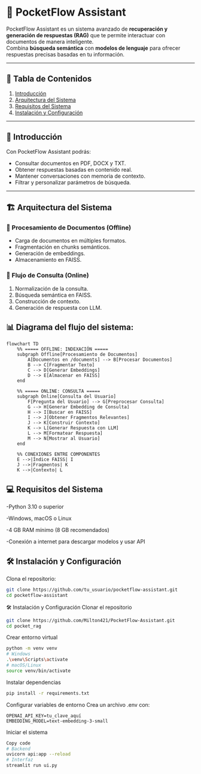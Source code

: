 # 🤖 PocketFlow Assistant  

PocketFlow Assistant es un sistema avanzado de **recuperación y generación de respuestas (RAG)** que te permite interactuar con documentos de manera inteligente.  
Combina **búsqueda semántica** con **modelos de lenguaje** para ofrecer respuestas precisas basadas en tu información.  

---

## 📌 Tabla de Contenidos  
1. [Introducción](#-introducción)  
2. [Arquitectura del Sistema](#-arquitectura-del-sistema)  
3. [Requisitos del Sistema](#-requisitos-del-sistema)  
4. [Instalación y Configuración](#-instalación-y-configuración)  


---

## 🌟 Introducción  
Con PocketFlow Assistant podrás:  
- Consultar documentos en PDF, DOCX y TXT.  
- Obtener respuestas basadas en contenido real.  
- Mantener conversaciones con memoria de contexto.  
- Filtrar y personalizar parámetros de búsqueda.  

---

## 🏗️ Arquitectura del Sistema  

### 🔹 Procesamiento de Documentos (Offline)  
- Carga de documentos en múltiples formatos.  
- Fragmentación en chunks semánticos.  
- Generación de embeddings.  
- Almacenamiento en FAISS.  

### 🔹 Flujo de Consulta (Online)  
1. Normalización de la consulta.  
2. Búsqueda semántica en FAISS.  
3. Construcción de contexto.  
4. Generación de respuesta con LLM.  

## 📊 **Diagrama del flujo del sistema:**  

```mermaid
flowchart TD
    %% ===== OFFLINE: INDEXACIÓN =====
    subgraph Offline[Procesamiento de Documentos]
        A[Documentos en /documents] --> B[Procesar Documentos]
        B --> C[Fragmentar Texto]
        C --> D[Generar Embeddings]
        D --> E[Almacenar en FAISS]
    end

    %% ===== ONLINE: CONSULTA =====
    subgraph Online[Consulta del Usuario]
        F[Pregunta del Usuario] --> G[Preprocesar Consulta]
        G --> H[Generar Embedding de Consulta]
        H --> I[Buscar en FAISS]
        I --> J[Obtener Fragmentos Relevantes]
        J --> K[Construir Contexto]
        K --> L[Generar Respuesta con LLM]
        L --> M[Formatear Respuesta]
        M --> N[Mostrar al Usuario]
    end

    %% CONEXIONES ENTRE COMPONENTES
    E -->|Índice FAISS| I
    J -->|Fragmentos| K
    K -->|Contexto| L
```



## 💻 Requisitos del Sistema
-Python 3.10 o superior

-Windows, macOS o Linux

-4 GB RAM mínimo (8 GB recomendados)

-Conexión a internet para descargar modelos y usar API

## 🛠️ Instalación y Configuración

Clona el repositorio:

```bash
git clone https://github.com/tu_usuario/pocketflow-assistant.git
cd pocketflow-assistant
```
🛠️ Instalación y Configuración
Clonar el repositorio

```bash
git clone https://github.com/Milton421/PocketFlow-Assistant.git
cd pocket_rag
```
Crear entorno virtual

```bash
python -m venv venv
# Windows
.\venv\Scripts\activate
# macOS/Linux
source venv/bin/activate
```
Instalar dependencias

```bash
pip install -r requirements.txt
```
Configurar variables de entorno
Crea un archivo .env con:

```env
OPENAI_API_KEY=tu_clave_aquí
EMBEDDING_MODEL=text-embedding-3-small
```

Iniciar el sistema

```bash
Copy code
# Backend
uvicorn api:app --reload
# Interfaz
streamlit run ui.py
```


